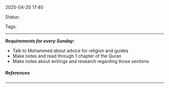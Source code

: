 2025-04-20 17:40

Status:

Tags:

---

***Requirements for every Sunday:***

- Talk to Mohammed about advice for religion and guides
- Make notes and read through 1 chapter of the Quran
- Make notes about writings and research regarding those sections




##### References
----
